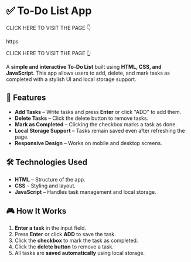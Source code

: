 # ✅ To-Do List App

CLICK HERE TO VISIT THE PAGE 👇

https

CLICK HERE TO VISIT THE PAGE 👆


A **simple and interactive To-Do List** built using **HTML, CSS, and JavaScript**. This app allows users to add, delete, and mark tasks as completed with a stylish UI and local storage support.

## 🚀 Features
- **Add Tasks** – Write tasks and press **Enter** or click "ADD" to add them.
- **Delete Tasks** – Click the delete button to remove tasks.
- **Mark as Completed** – Clicking the checkbox marks a task as done.
- **Local Storage Support** – Tasks remain saved even after refreshing the page.
- **Responsive Design** – Works on mobile and desktop screens.


## 🛠 Technologies Used
- **HTML** – Structure of the app.
- **CSS** – Styling and layout.
- **JavaScript** – Handles task management and local storage.

## 🎮 How It Works
1. **Enter a task** in the input field.
2. Press **Enter** or click **ADD** to save the task.
3. Click the **checkbox** to mark the task as completed.
4. Click the **delete button** to remove a task.
5. All tasks are **saved automatically** using local storage.
